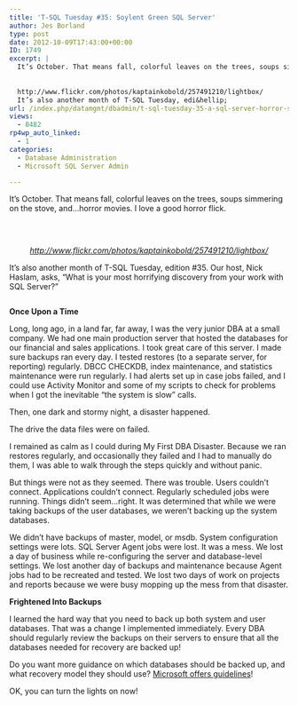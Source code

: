 ```yaml
---
title: 'T-SQL Tuesday #35: Soylent Green SQL Server'
author: Jes Borland
type: post
date: 2012-10-09T17:43:00+00:00
ID: 1749
excerpt: |
  It’s October. That means fall, colorful leaves on the trees, soups simmering on the stove, and…horror movies. I love a good horror flick.
   
  
  http://www.flickr.com/photos/kaptainkobold/257491210/lightbox/
  It’s also another month of T-SQL Tuesday, edi&hellip;
url: /index.php/datamgmt/dbadmin/t-sql-tuesday-35-a-sql-server-horror-story/
views:
  - 8482
rp4wp_auto_linked:
  - 1
categories:
  - Database Administration
  - Microsoft SQL Server Admin

---
```

It’s October. That means fall, colorful leaves on the trees, soups simmering on the stove, and…horror movies. I love a good horror flick.

 

<p style="text-align: center;">
  <img src="/wp-content/uploads/users/grrlgeek/lego%20bride%20of%20frankenstein.jpg?mtime=1349811531" alt="" />
</p>

<address style="text-align: center;">
  <a href="http://www.flickr.com/photos/kaptainkobold/257491210/lightbox/">http://www.flickr.com/photos/kaptainkobold/257491210/lightbox/</a>
</address>

It’s also another month of T-SQL Tuesday, edition #35. Our host, Nick Haslam, asks, “What is your most horrifying discovery from your work with SQL Server?”

<p style="text-align: center;">
  <a href="http://blog.nhaslam.com/2012/10/04/t-sql-tuesday-35-soylent-green-tsql2sday/"><img src="http://nicksmsblog.files.wordpress.com/2012/10/20121003-200545.jpg?w=640" alt="" /></a>
</p>

**Once Upon a Time** 

Long, long ago, in a land far, far away, I was the very junior DBA at a small company. We had one main production server that hosted the databases for our financial and sales applications. I took great care of this server. I made sure backups ran every day. I tested restores (to a separate server, for reporting) regularly. DBCC CHECKDB, index maintenance, and statistics maintenance were run regularly. I had alerts set up in case jobs failed, and I could use Activity Monitor and some of my scripts to check for problems when I got the inevitable “the system is slow” calls.

Then, one dark and stormy night, a disaster happened.

The drive the data files were on failed. <cue creepy music>

I remained as calm as I could during My First DBA Disaster. Because we ran restores regularly, and occasionally they failed and I had to manually do them, I was able to walk through the steps quickly and without panic.

But things were not as they seemed. There was trouble. Users couldn’t connect. Applications couldn’t connect. Regularly scheduled jobs were running. Things didn’t seem…right. It was determined that while we were taking backups of the user databases, we weren’t backing up the system databases.

We didn’t have backups of master, model, or msdb. System configuration settings were lots. SQL Server Agent jobs were lost. It was a mess. We lost a day of business while re-configuring the server and database-level settings. We lost another day of backups and maintenance because Agent jobs had to be recreated and tested. We lost two days of work on projects and reports because we were busy mopping up the mess from that disaster.

**Frightened Into Backups** 

I learned the hard way that you need to back up both system and user databases. That was a change I implemented immediately. Every DBA should regularly review the backups on their servers to ensure that all the databases needed for recovery are backed up!

Do you want more guidance on which databases should be backed up, and what recovery model they should use? [Microsoft offers guidelines][1]!

OK, you can turn the lights on now!

 [1]: http://msdn.microsoft.com/en-us/library/ms190190.aspx